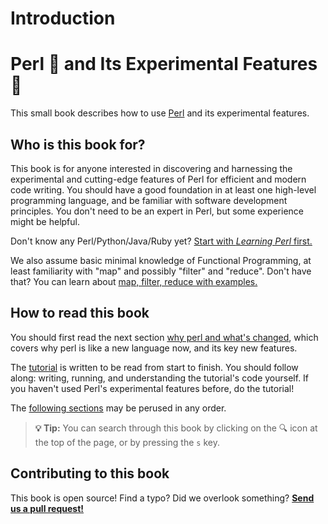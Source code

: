 # Introduction
# Perl 💎 and Its Experimental Features 🧪

This small book describes how to use [Perl](https://www.perl.org) and its experimental features.

## Who is this book for?

This book is for anyone interested in discovering and harnessing the experimental and cutting-edge features of Perl for efficient and modern code writing. You should have a good foundation in at least one high-level programming language, and be familiar with software development principles. You don't need to be an expert in Perl, but some experience might be helpful.

Don't know any Perl/Python/Java/Ruby yet? [Start with *Learning Perl* first.][learnperl]

We also assume basic minimal knowledge of Functional Programming, at least familiarity with "map" and possibly "filter" and "reduce".  Don't have that?  You can learn about [map, filter, reduce with examples.][learn-fp]

## How to read this book

You should first read the next section [why perl and what's changed][why-perl], which covers why perl is like a new language now, and its key new features.

The [tutorial][] is written to be read from start to finish. You should follow along: writing, running, and understanding the tutorial's code yourself. If you haven't used Perl's experimental features before, do the tutorial!

The [following sections][whats-next] may be perused in any order.

> **💡 Tip:** You can search through this book by clicking on the 🔍 icon at the top of the page, or by pressing the `s` key.

## Contributing to this book

This book is open source! Find a typo? Did we overlook something? [**Send us a pull request!**](https://github.com/Perl-Experimental-Features/book)

[Perl]: https://www.perl.org
[learnperl]: https://www.learn-perl.org/ 
[why-perl]: ./why-perl-and-whats-changed.html
[learn-fp]: https://www.pylenin.com/blogs/map-filter-reduce/
[background]: ./background-and-concepts.html
[tutorial]: ./tut/introduction.html
[whats-next]: ./pages/whats-next.html
[repo]: https://github.com/rustwasm/book

